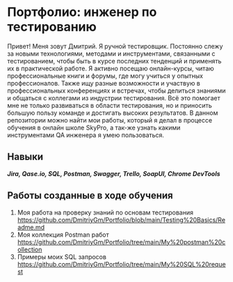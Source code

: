 # Портфолио: инженер по тестированию
Привет! Меня зовут Дмитрий. Я ручной тестировщик. Постоянно слежу за новыми технологиями, методами и инструментами, связанными с тестированием, чтобы быть в курсе последних тенденций и применять их в практической работе. Я активно посещаю онлайн-курсы, читаю профессиональные книги и форумы, где могу учиться у опытных профессионалов. Также ищу разные возможности и участвую в профессиональных конференциях и встречах, чтобы делиться знаниями и общаться с коллегами из индустрии тестирования. Всё это помогает мне не только развиваться в области тестирования, но и приносить большую пользу команде и достигать высоких результатов.
В данном репозитории можно найти мои работы, который я делал в процессе обучения в онлайн школе SkyPro, а так-же узнать какими инструментами QA инженера я умею пользоваться.
## Навыки
***Jira, Qase.io, SQL, Postman, Swagger,
Trello, SoapUI, Chrome DevTools***
## Работы созданные в ходе обучения
1. Моя работа на проверку знаний по основам тестирования https://github.com/DmitriyGm/Portfolio/blob/main/Testing%20Basics/Readme.md
2. Моя коллекция Postman работ https://github.com/DmitriyGm/Portfolio/tree/main/My%20postman%20collection
3. Примеры моих SQL запросов https://github.com/DmitriyGm/Portfolio/tree/main/My%20SQL%20request
